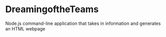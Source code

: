 # DreamingoftheTeams
 Node.js command-line application that takes in information and generates an HTML webpage 
